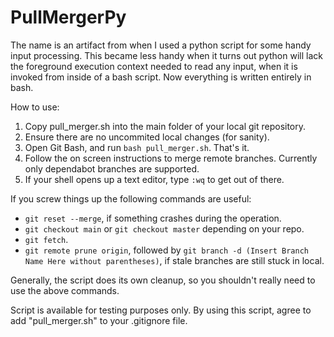 # PullMergerPy


The name is an artifact from when I used a python script for some handy input processing. This became less handy when it turns out python will lack the foreground execution context needed to read any input, when it is invoked from inside of a bash script. Now everything is written entirely in bash.

How to use: 

1. Copy pull_merger.sh into the main folder of your local git repository. 
2. Ensure there are no uncommited local changes (for sanity).
3. Open Git Bash, and run `bash pull_merger.sh`. That's it.
4. Follow the on screen instructions to merge remote branches. Currently only dependabot branches are supported.
5. If your shell opens up a text editor, type `:wq` to get out of there. 

If you screw things up the following commands are useful:

* `git reset --merge`, if something crashes during the operation.  
* `git checkout main` or `git checkout master` depending on your repo.  
* `git fetch`.  
* `git remote prune origin`, followed by `git branch -d (Insert Branch Name Here without parentheses)`, if stale branches are still stuck in local.

Generally, the script does its own cleanup, so you shouldn't really need to use the above commands. 

Script is available for testing purposes only. By using this script, agree to add "pull_merger.sh" to your .gitignore file. 